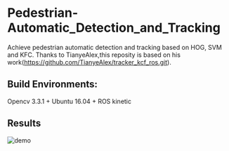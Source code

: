# Pedestrian-Automatic_Detection_and_Tracking
Achieve pedestrian automatic detection and tracking based on HOG, SVM and KFC.
Thanks to TianyeAlex,this reposity is based on his work(https://github.com/TianyeAlex/tracker_kcf_ros.git).

## Build Environments:
 Opencv 3.3.1 + Ubuntu 16.04 + ROS kinetic 

## Results
![demo](https://github.com/LeisureLei/Pedestrian-Automatic_Detection_and_Tracking/blob/master/demo.gif)
